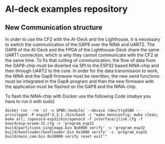 # AI-deck examples repository

## New Communication structure

In order to use the CF2 with the AI-Deck and the Lighthouse, it is necessary to switch the communication of the GAP8 over the NINA and UART2.
The GAP8 of the AI-Deck and the FPGA of the Lighthouse-Deck share the same UART1 connection, which is why they cannot communicate with the CF2 at the same time. To fix that cutting of communication, the flow of data from the GAP8-chip must be diverted via SPI to the ESP32 based NINA-chip and then through UART2 to the core.
In order for the data transmission to work, the NINA and the Gap8 firmware must be rewritten, the new send functions must be integrated in the Gap8-program and then the new firmware with the application must be flashed on the GAP8 and the NINA-chip.

To flash the NINA-chip with Docker use the following Code (mabye you have to run it with sudo)

```
docker run --rm -it -v $PWD:/module/ --device /dev/ttyUSB0 --privileged -P espidf:3.3.1 /bin/bash -c "make menuconfig; make clean; make all; /openocd-esp32/bin/openocd -f interface/jlink.cfg -f board/esp-wroom-32.cfg -c 'program_esp32 build/partitions_singleapp.bin 0x8000 verify' -c 'program_esp32 build/bootloader/bootloader.bin 0x1000 verify' -c 'program_esp32 build/main_com.bin 0x10000 verify reset exit'"
```
